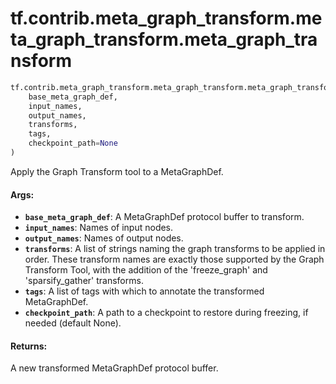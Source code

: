 <div itemscope itemtype="http://developers.google.com/ReferenceObject">
<meta itemprop="name" content="tf.contrib.meta_graph_transform.meta_graph_transform.meta_graph_transform" />
<meta itemprop="path" content="Stable" />
</div>

# tf.contrib.meta_graph_transform.meta_graph_transform.meta_graph_transform

``` python
tf.contrib.meta_graph_transform.meta_graph_transform.meta_graph_transform(
    base_meta_graph_def,
    input_names,
    output_names,
    transforms,
    tags,
    checkpoint_path=None
)
```

Apply the Graph Transform tool to a MetaGraphDef.

#### Args:

* <b>`base_meta_graph_def`</b>: A MetaGraphDef protocol buffer to transform.
* <b>`input_names`</b>: Names of input nodes.
* <b>`output_names`</b>: Names of output nodes.
* <b>`transforms`</b>: A list of strings naming the graph transforms to be applied in
    order.  These transform names are exactly those supported by the Graph
    Transform Tool, with the addition of the 'freeze_graph' and
    'sparsify_gather' transforms.
* <b>`tags`</b>: A list of tags with which to annotate the transformed MetaGraphDef.
* <b>`checkpoint_path`</b>: A path to a checkpoint to restore during freezing,
    if needed (default None).


#### Returns:

A new transformed MetaGraphDef protocol buffer.